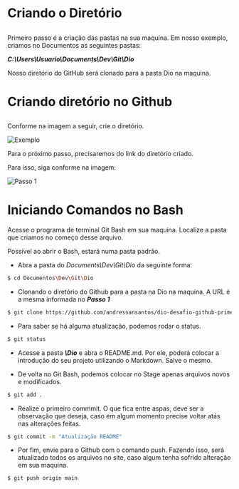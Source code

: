 # Criando o Diretório <h2>

Primeiro passo é a criação das pastas na sua maquina.
Em nosso exemplo, criamos no Documentos as seguintes pastas:

***C:\Users\Usuario\Documents\Dev\Git\Dio***

Nosso diretório do GitHub será clonado para a pasta Dio na maquina.

# Criando diretório no Github <h2>

Conforme na imagem a seguir, crie o diretório.

![Exemplo](https://i.imgur.com/KfiCZCC.png)

Para o próximo passo, precisaremos do link do diretório criado.

Para isso, siga conforme na imagem:

![Passo 1](https://i.imgur.com/qPRETh1.png)

# Iniciando Comandos no Bash

Acesse o programa de terminal Git Bash em sua maquina. Localize a pasta que criamos no começo desse arquivo.

Possível ao abrir o Bash, estará numa pasta padrão. 

- Abra a pasta do *Documents\Dev\Git\Dio* da seguinte forma:

~~~bash
$ cd Documentos\Dev\Git\Dio
~~~

- Clonando o diretório do Github para a pasta na Dio na maquina. A URL é a mesma informada no ***Passo 1***

~~~bash
$ git clone https://github.com/andressansantos/dio-desafio-github-primeiro-repositorio.git

~~~

- Para saber se há alguma atualização, podemos rodar o status.

~~~bash
$ git status
~~~

- Acesse a pasta ***\Dio*** e abra o README.md. Por ele, poderá colocar a introdução do seu projeto utilizando o Markdown. Salve o mesmo.

-  De volta no Git Bash, podemos colocar no Stage apenas arquivos novos e modificados.

~~~bash
$ git add .
~~~

- Realize o primeiro commmit. O que fica entre aspas, deve ser a observação que deseja, caso em algum momento precise voltar atás nas alterações feitas.

~~~bash
$ git commit -m "Atualização README"
~~~

- Por fim, envie para o Github com o comando push. Fazendo isso, será atualizado todos os arquivos no site, caso algum tenha sofrido alteração em sua maquina.

~~~bash
$ git push origin main
~~~

